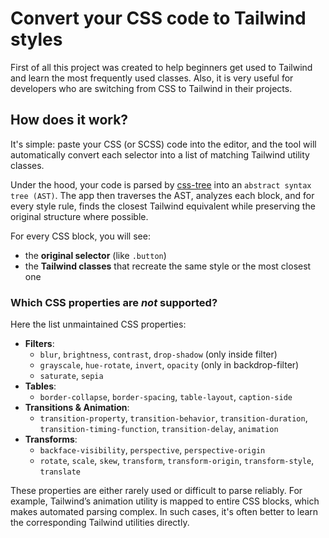 # Convert your CSS code to Tailwind styles

First of all this project was created to help beginners get used to Tailwind and learn the most frequently used classes. Also, it is very useful for developers who are switching from CSS to Tailwind in their projects.

## How does it work?

It's simple: paste your CSS (or SCSS) code into the editor, and the tool will automatically convert each selector into a list of matching Tailwind utility classes.

Under the hood, your code is parsed by [css-tree](https://www.npmjs.com/package/css-tree) into an `abstract syntax tree (AST)`. The app then traverses the AST, analyzes each block, and for every style rule, finds the closest Tailwind equivalent while preserving the original structure where possible.

For every CSS block, you will see:
- the **original selector** (like `.button`)
- the **Tailwind classes** that recreate the same style or the most closest one

### Which CSS properties are ***not*** supported?

Here the list unmaintained CSS properties:
- **Filters**:
    - `blur`, `brightness`, `contrast`, `drop-shadow` (only inside filter)
    - `grayscale`, `hue-rotate`, `invert`, `opacity` (only in backdrop-filter)
    - `saturate`, `sepia`
- **Tables**: 
    - `border-collapse`, `border-spacing`, `table-layout`, `caption-side`
- **Transitions & Animation**: 
    - `transition-property`, `transition-behavior`, `transition-duration`, `transition-timing-function`, `transition-delay`, `animation`
- **Transforms**: 
    - `backface-visibility`, `perspective`, `perspective-origin`
    - `rotate`, `scale`, `skew`, `transform`, `transform-origin`, `transform-style`, `translate`

These properties are either rarely used or difficult to parse reliably. For example, Tailwind’s animation utility is mapped to entire CSS blocks, which makes automated parsing complex. In such cases, it's often better to learn the corresponding Tailwind utilities directly.
